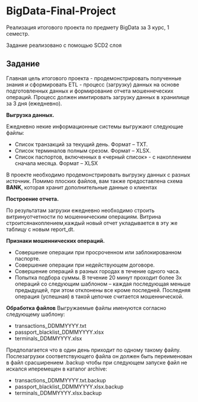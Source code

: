 # BigData-Final-Project
Реализация итогового проекта по предмету BigData за 3 курс, 1 семестр.

Задание реализовано с помощью SCD2 слоя
## Задание
Главная цель итогового проекта - продемонстрировать полученные знания и сформировать ETL - процесс (загрузку) данных на основе подготовленных данных и формирование отчета мошеннеческих операций. Процесс должен имитировать загрузку данных в хранилище за 3 дня (ежедневно).

**Выгрузка данных.**

Ежедневно некие информационные системы выгружают следующие файлы:
- Список транзакций за текущий день. Формат – TXT.
- Список терминалов полным срезом. Формат – XLSX.
- Список паспортов, включенных в «черный список» - с накоплением сначала месяца. Формат – XLSX
  
В проекте необходимо продемонстрировать выгрузку данных с разных источник. Помимо плоских файлов, вам также предоставлена схема **BANK**, которая хранит дополнительные данные о клиентах

**Построение отчета.**

По результатам загрузки ежедневно необходимо строить витринуотчетности по мошенническим операциям. Витрина строитсянакоплением,каждый новый отчет укладывается в эту же таблицу с новым report_dt.

**Признаки мошеннических операций.**
- Совершение операции при просроченном или заблокированном паспорте.
- Совершение операции при недействующем договоре.
- Совершение операций в разных городах в течение одного часа.
- Попытка подбора суммы. В течение 20 минут проходит более 3х операций со следующим шаблоном – каждая последующая меньше предыдущей, при этом отклонены все кроме последней. Последняя операция (успешная) в такой цепочке считается мошеннической.


**Обработка файлов**
Выгружаемые файлы именуются согласно следующему шаблону:
- transactions_DDMMYYYY.txt
- passport_blacklist_DDMMYYYY.xlsx
- terminals_DDMMYYYY.xlsx
  
Предполагается что в один день приходит по одному такому файлу. Послезагрузки соответствующего файла он должен быть переименован в файл срасширением .backup чтобы при следующем запуске файл не искался иперемещен в каталог archive:
- transactions_DDMMYYYY.txt.backup
- passport_blacklist_DDMMYYYY.xlsx.backup
- terminals_DDMMYYYY.xlsx.backup
